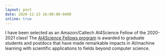 ```yaml
---
layout: post
date: 2020-12-23 16:00:00-0400
inline: true
---
```


I have been selected as an Amazon/Caltech AI4Science Fellow of the 2020-2021 class! The <a href="https://cms.caltech.edu/academics/honors">AI4Science Fellows program</a> is awarded to graduate students and postdocs that have made remarkable impacts in AI/machine learning with scientific applications to fields beyond computer science.
